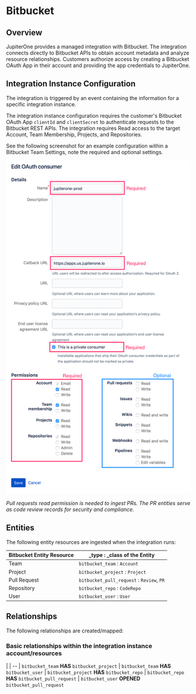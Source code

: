 # Bitbucket

## Overview

JupiterOne provides a managed integration with Bitbucket. The integration
connects directly to Bitbucket APIs to obtain account metadata and analyze
resource relationships. Customers authorize access by creating a Bitbucket OAuth
App in their account and providing the app credentials to JupiterOne.

## Integration Instance Configuration

The integration is triggered by an event containing the information for a
specific integration instance.

The integration instance configuration requires the customer's Bitbucket OAuth
App `clientId` and `clientSecret` to authenticate requests to the Bitbucket REST
APIs. The integration requires Read access to the target Account, Team
Membership, Projects, and Repositories.

See the following screenshot for an example configuration within a Bitbucket
Team Settings, note the required and optional settings.

![BitBucket OAuth Example Config][1]

[1]: ../../assets/integration-bitbucket-oauth-consumer-settings.png

_Pull requests read permission is needed to ingest PRs. The PR entities serve as
code review records for security and compliance._

## Entities

The following entity resources are ingested when the integration runs:

| Bitbucket Entity Resource | \_type : \_class of the Entity            |
| ------------------------- | ----------------------------------------- |
| Team                      | `bitbucket_team` : `Account`              |
| Project                   | `bitbucket_project` : `Project`           |
| Pull Request              | `bitbucket_pull_request` : `Review`, `PR` |
| Repository                | `bitbucket_repo` : `CodeRepo`             |
| User                      | `bitbucket_user` : `User`                 |

## Relationships

The following relationships are created/mapped:

### Basic relationships within the integration instance account/resources

|
| --
| `bitbucket_team` **HAS** `bitbucket_project`
| `bitbucket_team` **HAS** `bitbucket_user`
| `bitbucket_project` **HAS** `bitbucket_repo`
| `bitbucket_repo` **HAS** `bitbucket_pull_request`
| `bitbucket_user` **OPENED** `bitbucket_pull_request`
